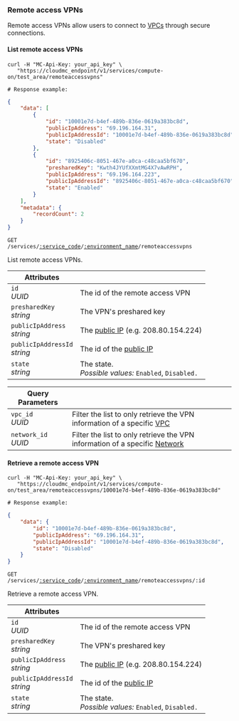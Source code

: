 ### Remote access VPNs

Remote access VPNs allow users to connect to [VPCs](#cloudstack-vpcs) through secure connections.

#### List remote access VPNs
```shell
curl -H "MC-Api-Key: your_api_key" \
   "https://cloudmc_endpoint/v1/services/compute-on/test_area/remoteaccessvpns"

# Response example:
```
```json
{
    "data": [
        {
            "id": "10001e7d-b4ef-489b-836e-0619a383bc8d",
            "publicIpAddress": "69.196.164.31",
            "publicIpAddressId": "10001e7d-b4ef-489b-836e-0619a383bc8d",
            "state": "Disabled"
        },
        {
            "id": "8925406c-8051-467e-a0ca-c48caa5bf670",
            "presharedKey": "Kwth4JYUfXXmtMG4X7vAwRPH",
            "publicIpAddress": "69.196.164.223",
            "publicIpAddressId": "8925406c-8051-467e-a0ca-c48caa5bf670",
            "state": "Enabled"
        }
    ],
    "metadata": {
        "recordCount": 2
    }
}
```

<code>GET /services/<a href="#administration-service-connections">:service_code</a>/<a href="#administration-environments">:environment_name</a>/remoteaccessvpns</code>

List remote access VPNs.

Attributes | &nbsp;
---------- | -----
`id`<br/>*UUID* | The id of the remote access VPN
`presharedKey`<br/>*string* | The VPN's preshared key
`publicIpAddress`<br/>*string* | The [public IP](#cloudstack-public-ips) (e.g. 208.80.154.224)
`publicIpAddressId`<br/>*string* | The id of the [public IP](#cloudstack-public-ips)
`state`<br/>*string* | The state.<br/>*Possible values:* `Enabled`, `Disabled.`

Query Parameters | &nbsp;
---------- | -----
`vpc_id`<br/>*UUID* | Filter the list to only retrieve the VPN information of a specific [VPC](#cloudstack-vpcs)
`network_id`<br/>*UUID* | Filter the list to only retrieve the VPN information of a specific [Network](#cloudstack-networks)

#### Retrieve a remote access VPN
```shell
curl -H "MC-Api-Key: your_api_key" \
   "https://cloudmc_endpoint/v1/services/compute-on/test_area/remoteaccessvpns/10001e7d-b4ef-489b-836e-0619a383bc8d"

# Response example:
```
```json
{
    "data": {
        "id": "10001e7d-b4ef-489b-836e-0619a383bc8d",
        "publicIpAddress": "69.196.164.31",
        "publicIpAddressId": "10001e7d-b4ef-489b-836e-0619a383bc8d",
        "state": "Disabled"
    }
}
```

<code>GET /services/<a href="#administration-service-connections">:service_code</a>/<a href="#administration-environments">:environment_name</a>/remoteaccessvpns/:id</code>

Retrieve a remote access VPN.

Attributes | &nbsp;
---------- | -----
`id`<br/>*UUID* | The id of the remote access VPN
`presharedKey`<br/>*string* | The VPN's preshared key
`publicIpAddress`<br/>*string* | The [public IP](#cloudstack-public-ips) (e.g. 208.80.154.224)
`publicIpAddressId`<br/>*string* | The id of the [public IP](#cloudstack-public-ips)
`state`<br/>*string* | The state.<br/>*Possible values:* `Enabled`, `Disabled.`
